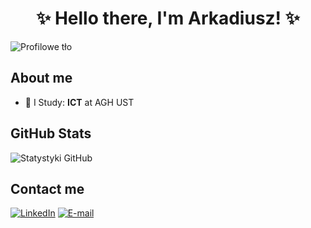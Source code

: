 <h1 align="center">✨ Hello there, I'm Arkadiusz! ✨</h1>

![Profilowe tło](https://images.ctfassets.net/hrltx12pl8hq/5596z2BCR9KmT1KeRBrOQa/4070fd4e2f1a13f71c2c46afeb18e41c/shutterstock_451077043-hero1.jpg)

## About me

- 🌱 I Study: **ICT** at AGH UST

## GitHub Stats

![Statystyki GitHub](https://github-readme-stats.vercel.app/api?username=Woneruz&show_icons=true&theme=radical)


## Contact me

[![LinkedIn](https://img.shields.io/badge/LinkedIn-Profile-blue?style=for-the-badge&logo=linkedin)](https://www.linkedin.com/in/arkadiusz-baran-413bb22b7/)
[![E-mail](https://img.shields.io/badge/Email-Contact-blue?style=for-the-badge&logo=gmail)](arkadiuszbaran1337@gmail.com)


